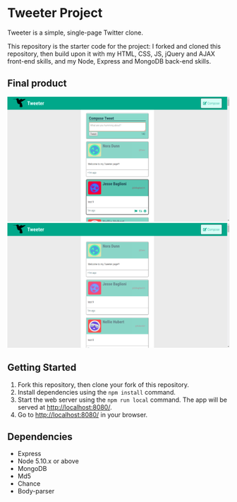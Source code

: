 # Tweeter Project

Tweeter is a simple, single-page Twitter clone.

This repository is the starter code for the project: I forked and cloned this repository, then build upon it with my HTML, CSS, JS, jQuery and AJAX front-end skills, and my Node, Express and MongoDB back-end skills.

## Final product

!["screenshot of tweet compose box"](https://github.com/MatthewYiHe/tweeter/blob/master/docs/tweeter-home-2.png?raw=true)
!["screenshot of tweets"](https://github.com/MatthewYiHe/tweeter/blob/master/docs/tweeter-home-1.png?raw=true)

## Getting Started

1. Fork this repository, then clone your fork of this repository.
2. Install dependencies using the `npm install` command.
3. Start the web server using the `npm run local` command. The app will be served at <http://localhost:8080/>.
4. Go to <http://localhost:8080/> in your browser.

## Dependencies

- Express
- Node 5.10.x or above
- MongoDB
- Md5
- Chance
- Body-parser
